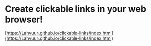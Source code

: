 # Create clickable links in your web browser!
[https://Lahvuun.github.io/clickable-links/index.html](https://Lahvuun.github.io/clickable-links/index.html)
